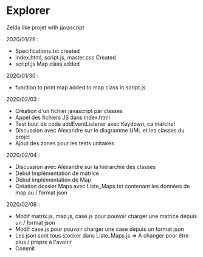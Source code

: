 # Explorer
Zelda like projet with javascript

2020/01/29 :
+ Specifications.txt created
+ index.html, script.js, master.css Created
+ script.js Map class added

2020/01/30 :

+ function to print map added to map class in script.js

2020/02/03 :

+ Création d'un fichier javascript par classes
+ Appel des fichiers JS dans index.html
+ Test bout de code addEventListener avec Keydown, ca marche!
+ Discussion avec Alexandre sur le diagramme UML et les classes du projet
+ Ajout des zones pour les tests unitaires

2020/02/04 :

+ Discussion avec Alexandre sur la hiérarchie des classes
+ Debut Implémentation de matrice
+ Debut implémentation de Map
+ Création dossier Maps avec Liste_Maps.txt contenant les données de map au
/ format json

2020/02/06 :

+ Modif matrix.js, map.js, case.js pour pouvoir charger une matrice depuis un
/ format json
+ Modif case.js pour pouvoir charger une case depuis un format json
+ Les json sont tous stocker dans Liste_Maps.js => A changer pour être plus
/ propre à l'avenir
+ Commit
